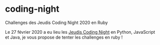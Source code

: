 # coding-night
Challenges des Jeudis Coding Night 2020 en Ruby

Le 27 février 2020 a eu lieu les [Jeudis Coding Night](https://codin-night.lesjeudis.com/) en Python, JavaScript et Java, je vous propose de tenter les challenges en ruby !
